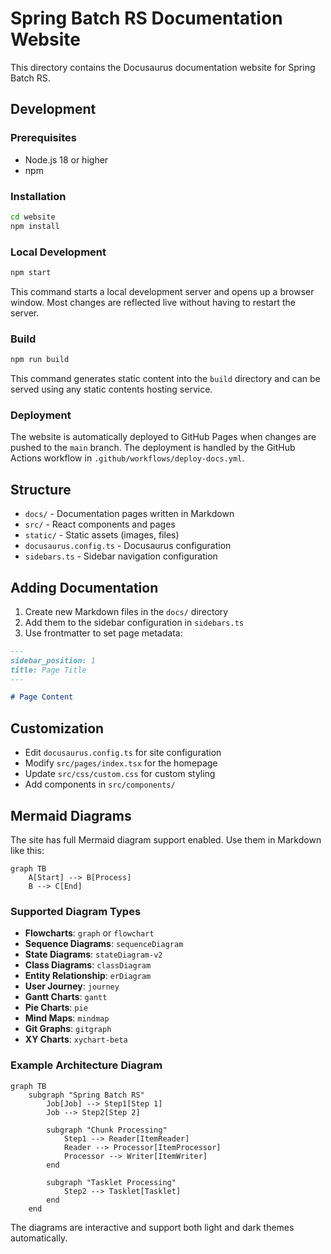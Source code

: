 # Spring Batch RS Documentation Website

This directory contains the Docusaurus documentation website for Spring Batch RS.

## Development

### Prerequisites

- Node.js 18 or higher
- npm

### Installation

```bash
cd website
npm install
```

### Local Development

```bash
npm start
```

This command starts a local development server and opens up a browser window. Most changes are reflected live without having to restart the server.

### Build

```bash
npm run build
```

This command generates static content into the `build` directory and can be served using any static contents hosting service.

### Deployment

The website is automatically deployed to GitHub Pages when changes are pushed to the `main` branch. The deployment is handled by the GitHub Actions workflow in `.github/workflows/deploy-docs.yml`.

## Structure

- `docs/` - Documentation pages written in Markdown
- `src/` - React components and pages
- `static/` - Static assets (images, files)
- `docusaurus.config.ts` - Docusaurus configuration
- `sidebars.ts` - Sidebar navigation configuration

## Adding Documentation

1. Create new Markdown files in the `docs/` directory
2. Add them to the sidebar configuration in `sidebars.ts`
3. Use frontmatter to set page metadata:

```markdown
---
sidebar_position: 1
title: Page Title
---

# Page Content
```

## Customization

- Edit `docusaurus.config.ts` for site configuration
- Modify `src/pages/index.tsx` for the homepage
- Update `src/css/custom.css` for custom styling
- Add components in `src/components/`

## Mermaid Diagrams

The site has full Mermaid diagram support enabled. Use them in Markdown like this:

```mermaid
graph TB
    A[Start] --> B[Process]
    B --> C[End]
```

### Supported Diagram Types

- **Flowcharts**: `graph` or `flowchart`
- **Sequence Diagrams**: `sequenceDiagram`
- **State Diagrams**: `stateDiagram-v2`
- **Class Diagrams**: `classDiagram`
- **Entity Relationship**: `erDiagram`
- **User Journey**: `journey`
- **Gantt Charts**: `gantt`
- **Pie Charts**: `pie`
- **Mind Maps**: `mindmap`
- **Git Graphs**: `gitgraph`
- **XY Charts**: `xychart-beta`

### Example Architecture Diagram

```mermaid
graph TB
    subgraph "Spring Batch RS"
        Job[Job] --> Step1[Step 1]
        Job --> Step2[Step 2]

        subgraph "Chunk Processing"
            Step1 --> Reader[ItemReader]
            Reader --> Processor[ItemProcessor]
            Processor --> Writer[ItemWriter]
        end

        subgraph "Tasklet Processing"
            Step2 --> Tasklet[Tasklet]
        end
    end
```

The diagrams are interactive and support both light and dark themes automatically.
